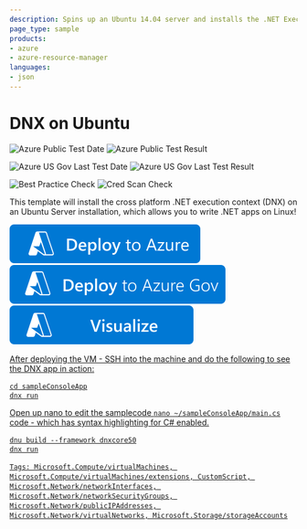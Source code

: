 ```yaml
---
description: Spins up an Ubuntu 14.04 server and installs the .NET Execution context (DNX) plus a sample application
page_type: sample
products:
- azure
- azure-resource-manager
languages:
- json
---
```

# DNX on Ubuntu

![Azure Public Test Date](https://azurequickstartsservice.blob.core.windows.net/badges/application-workloads/dnx/dnx-on-ubuntu/PublicLastTestDate.svg)
![Azure Public Test Result](https://azurequickstartsservice.blob.core.windows.net/badges/application-workloads/dnx/dnx-on-ubuntu/PublicDeployment.svg)

![Azure US Gov Last Test Date](https://azurequickstartsservice.blob.core.windows.net/badges/application-workloads/dnx/dnx-on-ubuntu/FairfaxLastTestDate.svg)
![Azure US Gov Last Test Result](https://azurequickstartsservice.blob.core.windows.net/badges/application-workloads/dnx/dnx-on-ubuntu/FairfaxDeployment.svg)

![Best Practice Check](https://azurequickstartsservice.blob.core.windows.net/badges/application-workloads/dnx/dnx-on-ubuntu/BestPracticeResult.svg)
![Cred Scan Check](https://azurequickstartsservice.blob.core.windows.net/badges/application-workloads/dnx/dnx-on-ubuntu/CredScanResult.svg)

This template will install the cross platform .NET execution context (DNX) on an Ubuntu Server installation, which allows you to write .NET apps on Linux!

[![Deploy To Azure](https://raw.githubusercontent.com/Azure/azure-quickstart-templates/master/1-CONTRIBUTION-GUIDE/images/deploytoazure.svg?sanitize=true)](https://portal.azure.com/#create/Microsoft.Template/uri/https%3A%2F%2Fraw.githubusercontent.com%2FAzure%2Fazure-quickstart-templates%2Fmaster%2Fapplication-workloads%2Fdnx%2Fdnx-on-ubuntu%2Fazuredeploy.json)
[![Deploy To Azure US Gov](https://raw.githubusercontent.com/Azure/azure-quickstart-templates/master/1-CONTRIBUTION-GUIDE/images/deploytoazuregov.svg?sanitize=true)]( https://portal.azure.us/#create/Microsoft.Template/uri/https%3A%2F%2Fraw.githubusercontent.com%2FAzure%2Fazure-quickstart-templates%2Fmaster%2Fapplication-workloads%2Fdnx%2Fdnx-on-ubuntu%2Fazuredeploy.json)
[![Visualize](https://raw.githubusercontent.com/Azure/azure-quickstart-templates/master/1-CONTRIBUTION-GUIDE/images/visualizebutton.svg?sanitize=true)](http://armviz.io/#/?load=https%3A%2F%2Fraw.githubusercontent.com%2FAzure%2Fazure-quickstart-templates%2Fmaster%2Fapplication-workloads%2Fdnx%2Fdnx-on-ubuntu%2Fazuredeploy.json)
	

<a href="http://armviz.io/#/?load=https%3A%2F%2Fraw.githubusercontent.com%2Azure%2azure-quickstart-templates%2master%2dnx-on-ubuntu%2azuredeploy.json" target="_blank">

After deploying the VM - SSH into the machine and do the following to see the DNX app in action:

```
cd sampleConsoleApp
dnx run
```

Open up nano to edit the samplecode `nano ~/sampleConsoleApp/main.cs` code - which has syntax highlighting for C# enabled.

```
dnu build --framework dnxcore50
dnx run
```

`Tags: Microsoft.Compute/virtualMachines, Microsoft.Compute/virtualMachines/extensions, CustomScript, Microsoft.Network/networkInterfaces, Microsoft.Network/networkSecurityGroups, Microsoft.Network/publicIPAddresses, Microsoft.Network/virtualNetworks, Microsoft.Storage/storageAccounts`
